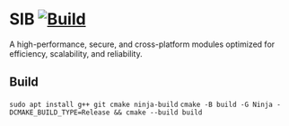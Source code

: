 # SIB [![Build](https://github.com/PooyaEimandar/sib/actions/workflows/build.yml/badge.svg)](https://github.com/PooyaEimandar/sib/actions/workflows/build.yml)

A high-performance, secure, and cross-platform modules optimized for efficiency, scalability, and reliability.

## Build

`sudo apt install g++ git cmake ninja-build`
`cmake -B build -G Ninja -DCMAKE_BUILD_TYPE=Release && cmake --build build`
